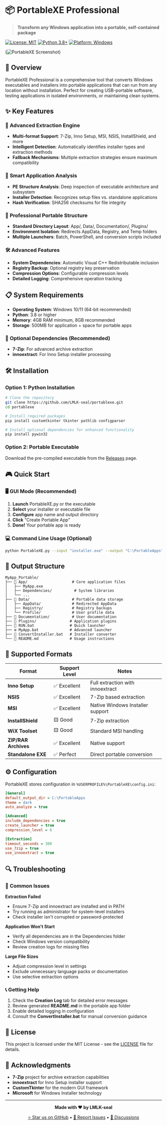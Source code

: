 # 📦 PortableXE Professional

> **Transform any Windows application into a portable, self-contained package**

[![License: MIT](https://img.shields.io/badge/License-MIT-yellow.svg)](https://opensource.org/licenses/MIT)
[![Python 3.8+](https://img.shields.io/badge/python-3.8+-blue.svg)](https://www.python.org/downloads/)
[![Platform: Windows](https://img.shields.io/badge/platform-Windows-lightgrey.svg)](https://www.microsoft.com/windows)

(![PortableXE Screenshot](https://github.com/LMLK-seal/PortableXE/blob/main/logo.png?raw=true))

## 🚀 Overview

PortableXE Professional is a comprehensive tool that converts Windows executables and installers into portable applications that can run from any location without installation. Perfect for creating USB-portable software, testing applications in isolated environments, or maintaining clean systems.



## ✨ Key Features

### 🔧 **Advanced Extraction Engine**
- **Multi-format Support**: 7-Zip, Inno Setup, MSI, NSIS, InstallShield, and more
- **Intelligent Detection**: Automatically identifies installer types and extraction methods
- **Fallback Mechanisms**: Multiple extraction strategies ensure maximum compatibility

### 🎯 **Smart Application Analysis**
- **PE Structure Analysis**: Deep inspection of executable architecture and subsystem
- **Installer Detection**: Recognizes setup files vs. standalone applications
- **Hash Verification**: SHA256 checksums for file integrity

### 📁 **Professional Portable Structure**
- **Standard Directory Layout**: App/, Data/, Documentation/, Plugins/
- **Environment Isolation**: Redirects AppData, Registry, and Temp folders
- **Multiple Launchers**: Batch, PowerShell, and conversion scripts included

### 🛠️ **Advanced Features**
- **System Dependencies**: Automatic Visual C++ Redistributable inclusion
- **Registry Backup**: Optional registry key preservation
- **Compression Options**: Configurable compression levels
- **Detailed Logging**: Comprehensive operation tracking

## 📋 System Requirements

- **Operating System**: Windows 10/11 (64-bit recommended)
- **Python**: 3.8 or higher
- **Memory**: 4GB RAM minimum, 8GB recommended
- **Storage**: 500MB for application + space for portable apps

### 🔗 **Optional Dependencies** (Recommended)
- **7-Zip**: For advanced archive extraction
- **innoextract**: For Inno Setup installer processing

## 🛠️ Installation

### Option 1: Python Installation
```bash
# Clone the repository
git clone https://github.com/LMLK-seal/portablexe.git
cd portablexe

# Install required packages
pip install customtkinter tkinter pathlib configparser

# Install optional dependencies for enhanced functionality
pip install pywin32
```

### Option 2: Portable Executable
Download the pre-compiled executable from the [Releases](https://github.com/LMLK-seal/portablexe/releases) page.

## 🎮 Quick Start

### 🖥️ **GUI Mode** (Recommended)
1. **Launch** PortableXE.py or the executable
2. **Select** your installer or executable file
3. **Configure** app name and output directory
4. **Click** "Create Portable App"
5. **Done!** Your portable app is ready

### 💻 **Command Line Usage** (Optional)
```bash
python PortableXE.py --input "installer.exe" --output "C:\PortableApps" --name "MyApp"
```

## 📁 Output Structure

```
MyApp_Portable/
├── 📁 App/                    # Core application files
│   ├── MyApp.exe
│   ├── Dependencies/          # System libraries
│   └── ...
├── 📁 Data/                   # Portable data storage
│   ├── AppData/              # Redirected AppData
│   ├── Registry/             # Registry backups
│   └── Profile/              # User profile data
├── 📁 Documentation/          # User documentation
├── 📁 Plugins/               # Application plugins
├── 🚀 RUN.bat                # Quick launcher
├── ⚙️ MyApp.bat              # Advanced launcher
├── 🔧 ConvertInstaller.bat   # Installer converter
└── 📄 README.md              # Usage instructions
```

## 🎯 Supported Formats

| Format | Support Level | Notes |
|--------|---------------|-------|
| **Inno Setup** | ✅ Excellent | Full extraction with innoextract |
| **NSIS** | ✅ Excellent | 7-Zip based extraction |
| **MSI** | ✅ Excellent | Native Windows Installer support |
| **InstallShield** | 🟨 Good | 7-Zip extraction |
| **WiX Toolset** | 🟨 Good | Standard MSI handling |
| **ZIP/RAR Archives** | ✅ Excellent | Native support |
| **Standalone EXE** | ✅ Perfect | Direct portable conversion |

## ⚙️ Configuration

PortableXE stores configuration in `%USERPROFILE%\PortableXE\config.ini`:

```ini
[General]
default_output_dir = C:\PortableApps
theme = dark
auto_analyze = true

[Advanced]
include_dependencies = true
create_launcher = true
compression_level = 6

[Extraction]
timeout_seconds = 300
use_7zip = true
use_innoextract = true
```

## 🔍 Troubleshooting

### 🐛 **Common Issues**

**Extraction Failed**
- Ensure 7-Zip and innoextract are installed and in PATH
- Try running as administrator for system-level installers
- Check installer isn't corrupted or password-protected

**Application Won't Start**
- Verify all dependencies are in the Dependencies folder
- Check Windows version compatibility
- Review creation logs for missing files

**Large File Sizes**
- Adjust compression level in settings
- Exclude unnecessary language packs or documentation
- Use selective extraction options

### 📞 **Getting Help**
1. Check the **Creation Log** tab for detailed error messages
2. Review generated **README.md** in the portable app folder
3. Enable detailed logging in configuration
4. Consult the **ConvertInstaller.bat** for manual conversion guidance


## 📜 License

This project is licensed under the MIT License - see the [LICENSE](LICENSE) file for details.

## 🙏 Acknowledgments

- **7-Zip** project for archive extraction capabilities
- **innoextract** for Inno Setup installer support
- **CustomTkinter** for the modern GUI framework
- **Microsoft** for Windows Installer technology

---

<div align="center">

**Made with ❤️ by LMLK-seal**

[⭐ Star us on GitHub](https://github.com/LMLK-seal/portablexe) • [📝 Report Issues](https://github.com/LMLK-seal/portablexe/issues) • [💬 Discussions](https://github.com/LMLK-seal/portablexe/discussions)

</div>
